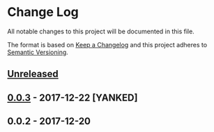 # Change Log
All notable changes to this project will be documented in this file.

The format is based on [Keep a Changelog](http://keepachangelog.com/)
and this project adheres to [Semantic Versioning](http://semver.org/).

## [Unreleased]

## [0.0.3] - 2017-12-22 [YANKED]

## 0.0.2 - 2017-12-20
[unreleased]: https://github.com/geut/mst-drama/compare/v0.0.3...HEAD
[0.0.3]: https://github.com/geut/mst-drama/compare/v0.0.2...v0.0.3

